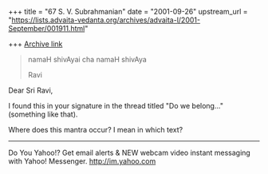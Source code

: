 +++
title = "67 S. V. Subrahmanian"
date = "2001-09-26"
upstream_url = "https://lists.advaita-vedanta.org/archives/advaita-l/2001-September/001911.html"

+++
[Archive link](https://lists.advaita-vedanta.org/archives/advaita-l/2001-September/001911.html)

> namaH shivAyai cha namaH shivAya
>
> Ravi

Dear Sri Ravi,

I found this in your signature in the thread titled "Do we belong..."
(something like that).

Where does this mantra occur?  I mean in which text?

__________________________________________________
Do You Yahoo!?
Get email alerts & NEW webcam video instant messaging with Yahoo! Messenger. http://im.yahoo.com

